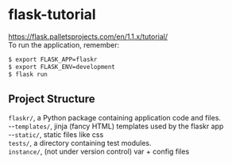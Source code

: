 # flask-tutorial
https://flask.palletsprojects.com/en/1.1.x/tutorial/<br/>
To run the application, remember:
```bash
$ export FLASK_APP=flaskr
$ export FLASK_ENV=development
$ flask run
```

## Project Structure
`flaskr/`, a Python package containing application code and files.<br/>
--`templates/`, jinja (fancy HTML) templates used by the flaskr app<br/>
--`static/`, static files like css<br/>
`tests/`, a directory containing test modules.<br/>
`instance/`, (not under version control) var + config files
